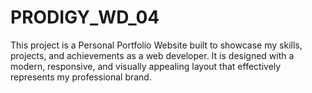 # PRODIGY_WD_04
This project is a Personal Portfolio Website built to showcase my skills, projects, and achievements as a web developer. It is designed with a modern, responsive, and visually appealing layout that effectively represents my professional brand.
